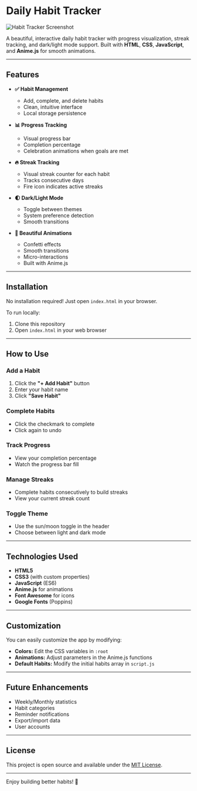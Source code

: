 # Daily Habit Tracker

![Habit Tracker Screenshot](screenshot.png)

A beautiful, interactive daily habit tracker with progress visualization, streak tracking, and dark/light mode support. Built with **HTML**, **CSS**, **JavaScript**, and **Anime.js** for smooth animations.

---

## Features

- **✅ Habit Management**
    - Add, complete, and delete habits
    - Clean, intuitive interface
    - Local storage persistence

- **📊 Progress Tracking**
    - Visual progress bar
    - Completion percentage
    - Celebration animations when goals are met

- **🔥 Streak Tracking**
    - Visual streak counter for each habit
    - Tracks consecutive days
    - Fire icon indicates active streaks

- **🌓 Dark/Light Mode**
    - Toggle between themes
    - System preference detection
    - Smooth transitions

- **🎨 Beautiful Animations**
    - Confetti effects
    - Smooth transitions
    - Micro-interactions
    - Built with Anime.js

---

## Installation

No installation required! Just open `index.html` in your browser.

To run locally:

1. Clone this repository
2. Open `index.html` in your web browser

---

## How to Use

### Add a Habit

1. Click the **"+ Add Habit"** button
2. Enter your habit name
3. Click **"Save Habit"**

### Complete Habits

- Click the checkmark to complete
- Click again to undo

### Track Progress

- View your completion percentage
- Watch the progress bar fill

### Manage Streaks

- Complete habits consecutively to build streaks
- View your current streak count

### Toggle Theme

- Use the sun/moon toggle in the header
- Choose between light and dark mode

---

## Technologies Used

- **HTML5**
- **CSS3** (with custom properties)
- **JavaScript** (ES6)
- **Anime.js** for animations
- **Font Awesome** for icons
- **Google Fonts** (Poppins)

---

## Customization

You can easily customize the app by modifying:

- **Colors:** Edit the CSS variables in `:root`
- **Animations:** Adjust parameters in the Anime.js functions
- **Default Habits:** Modify the initial habits array in `script.js`

---

## Future Enhancements

- Weekly/Monthly statistics
- Habit categories
- Reminder notifications
- Export/import data
- User accounts

---

## License

This project is open source and available under the [MIT License](LICENSE).

---

Enjoy building better habits! 🚀
